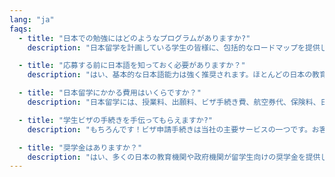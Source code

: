 ```yaml
---
lang: "ja"
faqs:
  - title: "日本での勉強にはどのようなプログラムがありますか?"
    description: "日本留学を計画している学生の皆様に、包括的なロードマップを提供しています。これには、日本語研修（N5 から N1）、特定技能（SSW）プログラムの準備、大学、大学院、専門学校への入学支援が含まれます。学術研究を目指す場合でも、専門職研修を目指す場合でも、私たちのコンサルティングは、皆様の目標に基づいた最適な進路、教育機関、コースを見つけるお手伝いをいたします。また、出願、必要書類の取得、ビザの手続き、到着後のサポートなど、あらゆるステップを丁寧にサポートいたします。"

  - title: "応募する前に日本語を知っておく必要がありますか？"
    description: "はい、基本的な日本語能力は強く推奨されます。ほとんどの日本の教育機関では、日本語能力試験（JLPT）の N5 または N4 レベル以上を要求しています。社会福祉士や専門学校に出願する場合は、語学力と技能の試験に合格することが必須です。ご安心ください。私たちは、流暢さ、文化理解、コミュニケーション能力を養うための認定語学クラスを提供しています。また、日本の教育機関や職種に合わせた模擬面接や試験対策も提供しています。"

  - title: "日本留学にかかる費用はいくらですか？"
    description: "日本留学には、授業料、出願料、ビザ手続き費、航空券代、保険料、日々の生活費など、様々な費用がかかります。授業料は、プログラムや教育機関によって異なりますが、年間 50 万円から 100 万円程度です。さらに、生活費（家賃、食費、交通費）は平均して月額 8 万円から 15 万円です。私たちは、費用の内訳を明確にし、効果的な予算編成をサポートします。費用には、書類手続きなどの一時的なものもあれば、継続的なものもあります。それぞれの費用に応じて、最適なプランニングをお手伝いします。"

  - title: "学生ビザの手続きを手伝ってもらえますか?"
    description: "もちろんです！ビザ申請手続きは当社の主要サービスの一つです。お客様の申請が日本の入国管理局の定める要件を厳格に満たしていることを保証いたします。これには、成績証明書、財務書類、入学許可書、健康記録の作成が含まれます。また、在留資格認定証明書（CoE）の取得手続きについてもご案内し、日本の学校との調整を行い、迅速な承認取得を支援します。申請書類の記入から進捗状況の追跡まで、当社のチームがすべての手続きを担当し、不合格リスクを最小限に抑えます。"

  - title: "奨学金はありますか？"
    description: "はい、多くの日本の教育機関や政府機関が留学生向けの奨学金を提供しています。授業料、生活費、渡航費の全額または一部が対象となる場合があります。人気の奨学金には、文部科学省、日本学生支援機構（JASSO）、私立大学独自の奨学金などがあります。奨学金の受給資格は、学業成績、出席状況、場合によっては別途奨学金入学試験などによって決まります。当校のチームが、適切な奨学金の選定、必要書類の準備、そして締め切り前の申請をお手伝いします。また、奨学金申請のための効果的なエッセイや志望理由書の書き方に関するアドバイスも提供しています。"
---
```

